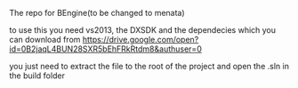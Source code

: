 The repo for BEngine(to be changed to menata)

to use this you need vs2013, the DXSDK and the dependecies which you can download from https://drive.google.com/open?id=0B2jaqL4BUN28SXR5bEhFRkRtdm8&authuser=0

you just need to extract the file to the root of the project and open the .sln in the build folder